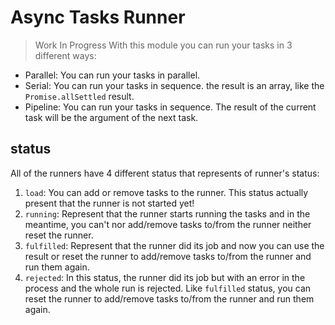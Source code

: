 # Async Tasks Runner
> Work In Progress
With this module you can run your tasks in 3 different ways:
* Parallel: You can run your tasks in parallel.
* Serial: You can run your tasks in sequence. the result is an array, like the `Promise.allSettled` result.
* Pipeline: You can run your tasks in sequence. The result of the current task will be the argument of the next task.

## status
All of the runners have 4 different status that represents of runner's status:
1. `load`: You can add or remove tasks to the runner. This status actually present that the runner is not started yet!
2. `running`: Represent that the runner starts running the tasks and in the meantime, you can't nor add/remove tasks to/from the runner neither reset the runner.
3. `fulfilled`: Represent that the runner did its job and now you can use the result or reset the runner to add/remove tasks to/from the runner and run them again.
4. `rejected`: In this status, the runner did its job but with an error in the process and the whole run is rejected. Like `fulfilled` status, you can reset the runner to add/remove tasks to/from the runner and run them again.
